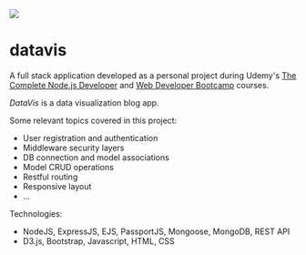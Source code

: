 ![](thumb.gif)

# datavis
A full stack application developed as a personal project during Udemy's [The Complete Node.js Developer](https://www.udemy.com/course/the-complete-nodejs-developer-course-2) and [Web Developer Bootcamp](https://www.udemy.com/course/the-web-developer-bootcamp) courses.


_DataVis_ is a data visualization blog app.

Some relevant topics covered in this project:

* User registration and authentication
* Middleware security layers
* DB connection and model associations
* Model CRUD operations
* Restful routing
* Responsive layout
* ...

Technologies:

* NodeJS, ExpressJS, EJS, PassportJS, Mongoose, MongoDB, REST API
* D3.js, Bootstrap, Javascript, HTML, CSS


